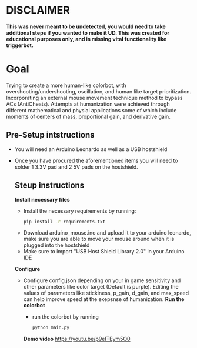 # DISCLAIMER
**This was never meant to be undetected, you would need to take additional steps if you wanted to make it UD. This was created for educational purposes only, and is missing vital functionality like triggerbot.**

# Goal
Trying to create a more human-like colorbot, with overshooting/undershooting, oscillation, and human like target prioritization. Incorporating an external mouse movement technique method to bypass ACs (AntiCheats). Attempts at humanization were achieved through different mathematical and physial applications some of which include moments of centers of mass, proportional gain, and derivative gain.

 ## Pre-Setup intstructions
 - You will need an Arduino Leonardo as well as a USB hostshield
 - Once you have procured the aforementioned items you will need to solder 1 3.3V pad and 2 5V pads on the hostshield.

   ## Steup instructions
   **Install necessary files**
   - Install the necessary requirements by running:
     ```bash
     pip install -r requirements.txt
     ```
   - Download arduino_mouse.ino and upload it to your arduino leonardo, make sure you are able to move your mouse around when it is plugged into the hostshield
   - Make sure to import "USB Host Shield Library 2.0" in your Arduino IDE

   **Configure**
   - Configure config.json depending on your in game sensitivity and other parameters like color target (Default is purple). Editing the values of parameters like stickiness, p_gain, d_gain, and max_speed can help improve speed at the exepsnse of humanization. 
   **Run the colorbot**
     - run the colorbot by running
       ```bash
       python main.py
       ```

     **Demo video**
   https://youtu.be/p9eITEym5O0





